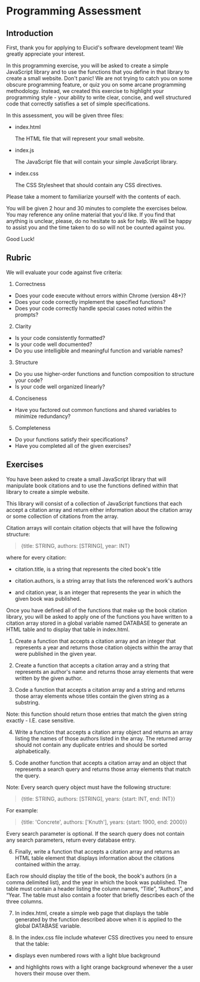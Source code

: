Programming Assessment
======================

Introduction
------------

First, thank you for applying to Elucid's software development team! We greatly appreciate your interest.

In this programming exercise, you will be asked to create a simple JavaScript library and to use the functions that you define in that library to create a small website. Don't panic! We are not trying to catch you on some obscure programming feature, or quiz you on some arcane programming methodology. Instead, we created this exercise to highlight your programming style - your ability to write clear, concise, and well structured code that correctly satisfies a set of simple specifications.

In this assessment, you will be given three files:

* index.html

  The HTML file that will represent your small website.

* index.js

  The JavaScript file that will contain your simple JavaScript library.

* index.css

  The CSS Stylesheet that should contain any CSS directives.

Please take a moment to familiarize yourself with the contents of each.

You will be given 2 hour and 30 minutes to complete the exercises below. You may reference any online material that you'd like. If you find that anything is unclear, please, do no hesitate to ask for help. We will be happy to assist you and the time taken to do so will not be counted against you.

Good Luck!

Rubric
------

We will evaluate your code against five criteria:

1. Correctness

  * Does your code execute without errors within Chrome (version 48+)? 
  * Does your code correctly implement the specified functions?
  * Does your code correctly handle special cases noted within the prompts?

2. Clarity

  * Is your code consistently formatted?
  * Is your code well documented?
  * Do you use intelligible and meaningful function and variable names?

3. Structure

  * Do you use higher-order functions and function composition to structure your code?
  * Is your code well organized linearly?

4. Conciseness

  * Have you factored out common functions and shared variables to minimize redundancy?

5. Completeness

  * Do your functions satisfy their specifications?
  * Have you completed all of the given exercises?

Exercises
---------

You have been asked to create a small JavaScript library that will manipulate book citations and to use the functions defined within that library to create a simple website.

This library will consist of a collection of JavaScript functions that each accept a citation array and return either information about the citation array or some collection of citations from the array.

Citation arrays will contain citation objects that will have the following structure:

> {title: STRING, authors: [STRING], year: INT}

where for every citation: 

  * citation.title, is a string that represents the cited book's title

  * citation.authors, is a string array that lists the referenced work's authors

  * and citation.year, is an integer that represents the year in which the given book was published.

Once you have defined all of the functions that make up the book citation library, you will be asked to apply one of the functions you have written to a citation array stored in a global variable named DATABASE to generate an HTML table and to display that table in index.html. 

1. Create a function that accepts a citation array and an integer that represents a year and returns those citation objects within the array that were published in the given year.

2. Create a function that accepts a citation array and a string that represents an author's name and returns those array elements that were written by the given author.

3. Code a function that accepts a citation array and a string and returns those array elements whose titles contain the given string as a substring.

  Note: this function should return those entries that match the given string exactly - I.E. case sensitive.

4. Write a function that accepts a citation array object and returns an array listing the names of those authors listed in the array. The returned array should not contain any duplicate entries and should be sorted alphabetically. 

5. Code another function that accepts a citation array and an object that represents a search query and returns those array elements that match the query.

  Note: Every search query object must have the following structure: 

  > {title: STRING, authors: [STRING], years: {start: INT, end: INT}}

  For example:

  > {title: 'Concrete', authors: ['Knuth'], years: {start: 1900, end: 2000}}

  Every search parameter is optional. If the search query does not contain any search parameters, return every database entry.

6. Finally, write a function that accepts a citation array and returns an HTML table element that displays information about the citations contained within the array.

  Each row should display the title of the book, the book's authors (in a comma delimited list), and the year in which the book was published. The table must contain a header listing the column names, “Title”, “Authors”, and “Year. The table must also contain a footer that briefly describes each of the three columns.

7. In index.html, create a simple web page that displays the table generated by the function described above when it is applied to the global DATABASE variable.

8. In the index.css file include whatever CSS directives you need to ensure that the table:

  * displays even numbered rows with a light blue background

  * and highlights rows with a light orange background whenever the a user hovers their mouse over them.
